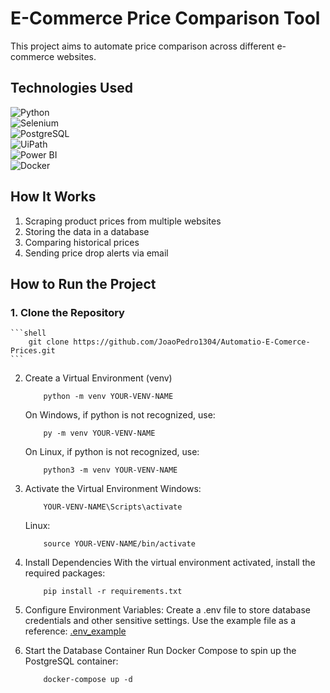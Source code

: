 # E-Commerce Price Comparison Tool

This project aims to automate price comparison across different e-commerce websites.

## Technologies Used

![Python](https://img.shields.io/badge/Python-3776AB?style=for-the-badge&logo=python&logoColor=white)  
![Selenium](https://img.shields.io/badge/Selenium-43B02A?style=for-the-badge&logo=selenium&logoColor=white)  
![PostgreSQL](https://img.shields.io/badge/PostgreSQL-336791?style=for-the-badge&logo=postgresql&logoColor=white)  
![UiPath](https://img.shields.io/badge/UiPath-FF6C37?style=for-the-badge&logo=uipath&logoColor=white)  
![Power BI](https://img.shields.io/badge/PowerBI-F2C811?style=for-the-badge&logo=powerbi&logoColor=black)  
![Docker](https://img.shields.io/badge/Docker-2496ED?style=for-the-badge&logo=docker&logoColor=white)

## How It Works

1. Scraping product prices from multiple websites  
2. Storing the data in a database  
3. Comparing historical prices  
4. Sending price drop alerts via email

## How to Run the Project

### 1. Clone the Repository
    ```shell
        git clone https://github.com/JoaoPedro1304/Automatio-E-Comerce-Prices.git
    ```
2. Create a Virtual Environment (venv)
    ```shell
        python -m venv YOUR-VENV-NAME
    ```
    On Windows, if python is not recognized, use:
    ```shell
        py -m venv YOUR-VENV-NAME
    ```
    On Linux, if python is not recognized, use:
    ```shell
        python3 -m venv YOUR-VENV-NAME
    ```

3. Activate the Virtual Environment
    Windows:
    ```shell
        YOUR-VENV-NAME\Scripts\activate
    ```
    Linux:
    ```shell
        source YOUR-VENV-NAME/bin/activate
    ```

4. Install Dependencies
    With the virtual environment activated, install the required packages:
    ```shell
        pip install -r requirements.txt
    ```
5. Configure Environment Variables:
    Create a .env file to store database credentials and other sensitive settings.
    Use the example file as a reference: [.env_example](./.env_example)

6. Start the Database Container
    Run Docker Compose to spin up the PostgreSQL container:
    ```shell
        docker-compose up -d
    ```

